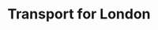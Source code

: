 ---
title: Transport for London
category: api
resource-url: https://api.tfl.gov.uk/
blurb: Access all the TFL data with this api!
audience: beginner
---